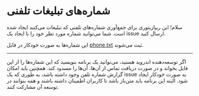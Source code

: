 # شماره‌های تبلیغات تلفنی


<p dir=“rtl”> سلام! این ریپازیتوری برای جمع‌آوری شماره‌های تلفنی که تبلیغات می‌کنند ایجاد شده است. شما می‌توانید شماره مورد نظر خود را با ایجاد یک issue ارسال کنید.

این شماره‌ها به صورت خودکار در فایل <a href=“/phone.txt”>phone.txt</a> ثبت می‌شوند. </p>

---


<p dir=“rtl”> اگر توسعه‌دهنده اندروید هستید، می‌توانید یک برنامه بنویسید که این شماره‌ها را از این فایل بخواند و در صورت دریافت تماس از آن‌ها، آن‌ها را مسدود کند. همچنین باید امکان گزارش شماره تلفن وجود داشته باشد، به طوری که یک issue به صورت خودکار ایجاد شود. البته این برنامه باید متن‌باز باشد تا کاربران اطمینان داشته باشند و همه بتوانند در توسعه آن مشارکت کنند. </p>